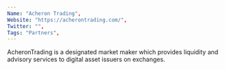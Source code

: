 ```yaml
--- 
Name: "Acheron Trading", 
Website: "https://acherontrading.com/", 
Twitter: "", 
Tags: "Partners", 
--- 
```

<!--lang:en--> 
AcheronTrading is a designated market maker which provides liquidity and advisory services to digital asset issuers on exchanges.
<!--lang:es--] 
AcheronTrading es un creador de mercado designado que proporciona liquidez y servicios de asesoramiento a emisores de activos digitales en bolsas.
<!--lang:de--] 
AcheronTrading ist ein designierter Market Maker, der Liquiditäts- und Beratungsdienste für Emittenten digitaler Vermögenswerte an Börsen bereitstellt.
<!--lang:fr--] 
AcheronTrading est un teneur de marché désigné qui fournit des services de liquidité et de conseil aux émetteurs d'actifs numériques sur les bourses.
<!--lang:pl--] 
AcheronTrading jest wyznaczonym animatorem rynku, który zapewnia płynność i usługi doradcze emitentom aktywów cyfrowych na giełdach.
<!--lang:uk--] 
AcheronTrading є призначеним маркет-мейкером, який надає ліквідність і консультаційні послуги емітентам цифрових активів на біржах.
[!--lang:*--> 
